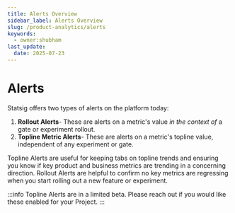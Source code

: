 ```yaml
---
title: Alerts Overview
sidebar_label: Alerts Overview
slug: /product-analytics/alerts
keywords:
  - owner:shubham
last_update:
  date: 2025-07-23
---
```


# Alerts 
Statsig offers two types of alerts on the platform today:
1. **Rollout Alerts**- These are alerts on a metric's value _in the context of_ a gate or experiment rollout.
2. **Topline Metric Alerts**- These are alerts on a metric's topline value, independent of any experiment or gate. 


Topline Alerts are useful for keeping tabs on topline trends and ensuring you know if key product and business metrics are trending in a concerning direction. Rollout Alerts are helpful to confirm no key metrics are regressing when you start rolling out a new feature or experiment.  

:::info 
Topline Alerts are in a limited beta. Please reach out if you would like these enabled for your Project. 
:::
